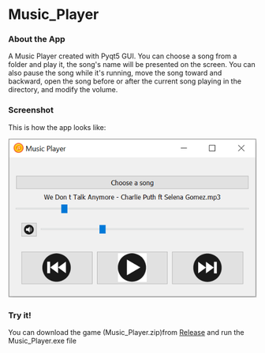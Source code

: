 # Music_Player
### About the App
A Music Player created with Pyqt5 GUI. You can choose a song from a folder and play it, the song's name will be presented on the screen. You can also pause the song while it's running, move the song toward and backward, open the song before or after the current song playing in the directory, and modify the volume.
### Screenshot
This is how the app looks like:

<p align='center'>
<img src='images/screenshot.PNG'/>
</p>

### Try it!
You can download the game (Music_Player.zip)from [Release](https://github.com/socolachaymo/Music_Player/releases/tag/0.0) and run the Music_Player.exe file
